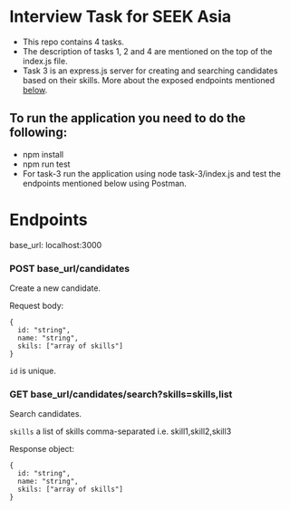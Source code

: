 # Interview Task for SEEK Asia
* This repo contains 4 tasks.
* The description of tasks 1, 2 and 4 are mentioned on the top of the index.js file.
* Task 3 is an express.js server for creating and searching candidates based on their skills. More about the exposed endpoints mentioned [below](https://github.com/AmrHalim/seek-asia-interview-task#endpoints).

## To run the application you need to do the following:
* npm install
* npm run test
* For task-3 run the application using node task-3/index.js and test the endpoints mentioned below using Postman.

# Endpoints

base_url: localhost:3000
### POST base_url/candidates
Create a new candidate.

Request body:
```
{
  id: "string",
  name: "string",
  skils: ["array of skills"]
}
```
`id` is unique.
### GET base_url/candidates/search?skills=skills,list
Search candidates.

`skills` a list of skills comma-separated i.e. skill1,skill2,skill3


Response object:
```
{
  id: "string",
  name: "string",
  skils: ["array of skills"]
}
